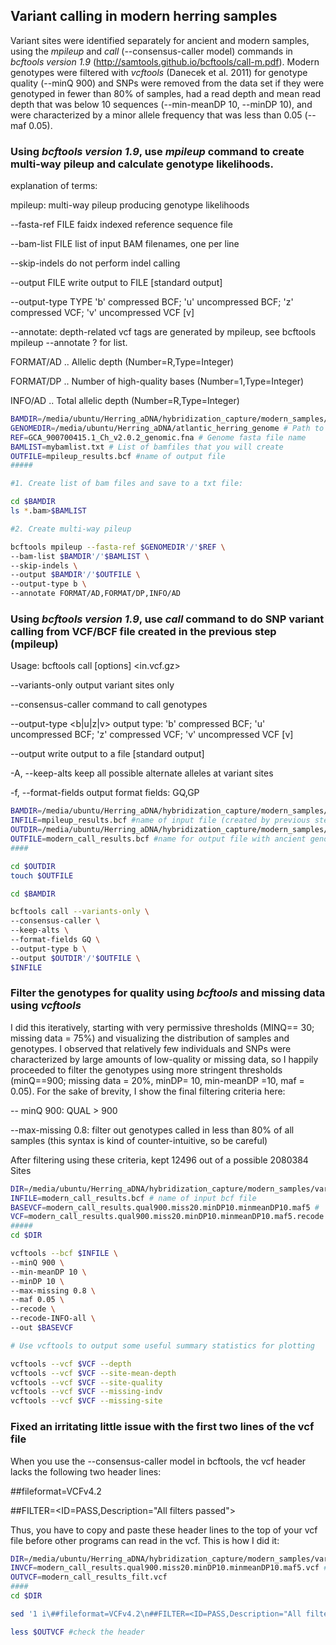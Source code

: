 ## Variant calling in modern herring samples

Variant sites were identified separately for ancient and modern samples, using the *mpileup* and *call* (--consensus-caller model) commands in *bcftools version 1.9* (http://samtools.github.io/bcftools/call-m.pdf). Modern genotypes were filtered with *vcftools* (Danecek et al. 2011) for genotype quality (--minQ 900) and SNPs were removed from the data set if they were genotyped in fewer than 80% of samples, had a read depth and mean read depth that was below 10 sequences (--min-meanDP 10, --minDP 10), and were characterized by a minor allele frequency that was less than 0.05 (--maf 0.05). 


### Using *bcftools version 1.9*, use *mpileup* command to create multi-way pileup and calculate genotype likelihoods.

explanation of terms:

mpileup:      multi-way pileup producing genotype likelihoods

--fasta-ref FILE    faidx indexed reference sequence file

--bam-list FILE     list of input BAM filenames, one per line

--skip-indels       do not perform indel calling

--output FILE       write output to FILE [standard output]

--output-type TYPE  'b' compressed BCF; 'u' uncompressed BCF; 'z' compressed VCF; 'v' uncompressed VCF [v]

--annotate: depth-related vcf tags are generated by mpileup, see bcftools mpileup --annotate ? for list.

FORMAT/AD  .. Allelic depth (Number=R,Type=Integer)

FORMAT/DP  .. Number of high-quality bases (Number=1,Type=Integer)

INFO/AD  .. Total allelic depth (Number=R,Type=Integer)


``` bash
BAMDIR=/media/ubuntu/Herring_aDNA/hybridization_capture/modern_samples/bam #directory with sorted, indexed, filtered modern herring .bam files
GENOMEDIR=/media/ubuntu/Herring_aDNA/atlantic_herring_genome # Path to directory with genome and genome index.
REF=GCA_900700415.1_Ch_v2.0.2_genomic.fna # Genome fasta file name
BAMLIST=mybamlist.txt # List of bamfiles that you will create
OUTFILE=mpileup_results.bcf #name of output file
#####

#1. Create list of bam files and save to a txt file:

cd $BAMDIR
ls *.bam>$BAMLIST

#2. Create multi-way pileup 

bcftools mpileup --fasta-ref $GENOMEDIR'/'$REF \
--bam-list $BAMDIR'/'$BAMLIST \
--skip-indels \
--output $BAMDIR'/'$OUTFILE \
--output-type b \
--annotate FORMAT/AD,FORMAT/DP,INFO/AD

```

### Using *bcftools version 1.9*, use *call* command to do SNP variant calling from VCF/BCF file created in the previous step (mpileup)

Usage:   bcftools call [options] <in.vcf.gz>

--variants-only            output variant sites only

--consensus-caller       command to call genotypes

--output-type <b|u|z|v>     output type: 'b' compressed BCF; 'u' uncompressed BCF; 'z' compressed VCF; 'v' uncompressed VCF [v]

--output <file>             write output to a file [standard output]
  
-A, --keep-alts              keep all possible alternate alleles at variant sites

-f, --format-fields <list>      output format fields: GQ,GP

``` bash
BAMDIR=/media/ubuntu/Herring_aDNA/hybridization_capture/modern_samples/bam #directory with sorted, indexed, filtered .bam files
INFILE=mpileup_results.bcf #name of input file (created by previous step)
OUTDIR=/media/ubuntu/Herring_aDNA/hybridization_capture/modern_samples/variants #directory for output files
OUTFILE=modern_call_results.bcf #name for output file with ancient genotypes
####

cd $OUTDIR
touch $OUTFILE

cd $BAMDIR

bcftools call --variants-only \
--consensus-caller \
--keep-alts \
--format-fields GQ \
--output-type b \
--output $OUTDIR'/'$OUTFILE \
$INFILE
```

### Filter the genotypes for quality using *bcftools* and missing data using *vcftools*

I did this iteratively, starting with very permissive thresholds (MINQ== 30; missing data = 75%) and visualizing the distribution of samples and genotypes. I observed that relatively few individuals and SNPs were characterized by large amounts of low-quality or missing data, so I happily proceeded to filter the genotypes using more stringent thresholds (minQ==900; missing data = 20%, minDP= 10, min-meanDP =10, maf = 0.05). For the sake of brevity, I show the final filtering criteria here: 

-- minQ 900:  QUAL > 900

--max-missing 0.8: filter out genotypes called in less than 80% of all samples (this syntax is kind of counter-intuitive, so be careful)

After filtering using these criteria, kept 12496 out of a possible 2080384 Sites

``` bash
DIR=/media/ubuntu/Herring_aDNA/hybridization_capture/modern_samples/variants # name of directory with bcf file containing genotype data
INFILE=modern_call_results.bcf # name of input bcf file
BASEVCF=modern_call_results.qual900.miss20.minDP10.minmeanDP10.maf5 # 'basename' of filtered output vcf file (without extension)
VCF=modern_call_results.qual900.miss20.minDP10.minmeanDP10.maf5.recode.vcf # filtered output vcf file (with extension)
#####
cd $DIR

vcftools --bcf $INFILE \
--minQ 900 \
--min-meanDP 10 \
--minDP 10 \
--max-missing 0.8 \
--maf 0.05 \
--recode \
--recode-INFO-all \
--out $BASEVCF

# Use vcftools to output some useful summary statistics for plotting

vcftools --vcf $VCF --depth
vcftools --vcf $VCF --site-mean-depth
vcftools --vcf $VCF --site-quality
vcftools --vcf $VCF --missing-indv
vcftools --vcf $VCF --missing-site

```
### Fixed an irritating little issue with the first two lines of the vcf file
When you use the --consensus-caller model in bcftools, the vcf header lacks the following two header lines:

##fileformat=VCFv4.2

##FILTER=<ID=PASS,Description="All filters passed">

Thus, you have to copy and paste these header lines to the top of your vcf file before other programs can read in the vcf. This is how I did it:

``` bash
DIR=/media/ubuntu/Herring_aDNA/hybridization_capture/modern_samples/variants # name of directory with bcf file containing genotype data
INVCF=modern_call_results.qual900.miss20.minDP10.minmeanDP10.maf5.vcf # name of input file (from previous step)
OUTVCF=modern_call_results_filt.vcf
####
cd $DIR

sed '1 i\##fileformat=VCFv4.2\n##FILTER=<ID=PASS,Description="All filters passed">' $INVCF>$OUTVCF

less $OUTVCF #check the header

```



